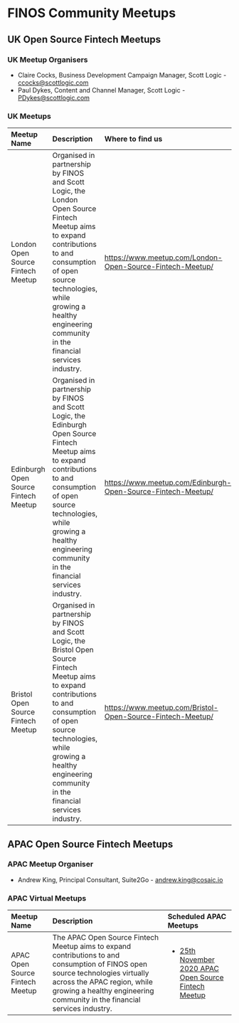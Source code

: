 # FINOS Community Meetups

## UK Open Source Fintech Meetups

### UK Meetup Organisers 
- Claire Cocks, Business Development Campaign Manager, Scott Logic  - ccocks@scottlogic.com
- Paul Dykes, Content and Channel Manager, Scott Logic - PDykes@scottlogic.com

### UK Meetups

|Meetup Name|Description|Where to find us|
|:---|:---|:---|
| London Open Source Fintech Meetup | Organised in partnership by FINOS and Scott Logic, the London Open Source Fintech Meetup aims to expand contributions to and consumption of open source technologies, while growing a healthy engineering community in the financial services industry. | https://www.meetup.com/London-Open-Source-Fintech-Meetup/ | 
| Edinburgh Open Source Fintech Meetup | Organised in partnership by FINOS and Scott Logic, the Edinburgh Open Source Fintech Meetup aims to expand contributions to and consumption of open source technologies, while growing a healthy engineering community in the financial services industry. | https://www.meetup.com/Edinburgh-Open-Source-Fintech-Meetup/ | 
| Bristol Open Source Fintech Meetup | Organised in partnership by FINOS and Scott Logic, the Bristol Open Source Fintech Meetup aims to expand contributions to and consumption of open source technologies, while growing a healthy engineering community in the financial services industry. | https://www.meetup.com/Bristol-Open-Source-Fintech-Meetup/ | 


## APAC Open Source Fintech Meetups

### APAC Meetup Organiser 

- Andrew King, Principal Consultant, Suite2Go - andrew.king@cosaic.io

### APAC Virtual Meetups

|Meetup Name|Description|Scheduled APAC Meetups|
|:---|:---|:---|
| APAC Open Source Fintech Meetup | The APAC Open Source Fintech Meetup aims to expand contributions to and consumption of FINOS open source technologies virtually across the APAC region, while growing a healthy engineering community in the financial services industry. | <ul><li><a href="https://www.finos.org/hosted-events/2020-11-25-apac-open-source-fintech-meetup">25th November 2020 APAC Open Source Fintech Meetup</a></li></ul> | 